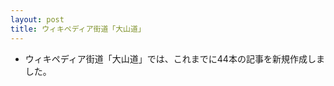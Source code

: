 ```yaml
---
layout: post
title: ウィキペディア街道「大山道」
---
```


- ウィキペディア街道「大山道」では、これまでに44本の記事を新規作成しました。



<script src="https://embed.github.com/view/geojson/wikipedia-kaido/wikipedia-kaido/master/oyamamichi.geojson"></script>

